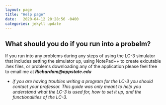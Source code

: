 ```yaml
---
layout: page
title: "Help page"
date:   2020-04-12 20:28:56 -0400
categories: jekyll update
---
```


## What should you do if you run into a probelm?

If you run into any problems during any steps of using the LC-3 simulator that includes setting the simulator up, using NotePad++ to create exicutable .hex files, or problems downloading any of the application please feel free to email me at 
**_Richardam@appstate.edu_**

* _if you are having troubles writing a program for the LC-3 you should contact your professor. This guide was only meant to help you understand what the LC-3 is used for, how to set it up, and the functionalities of the LC-3._